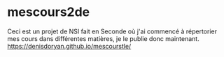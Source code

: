 # mescours2de
Ceci est un projet de NSI fait en Seconde où j'ai commencé à répertorier mes cours dans différentes matières, je le publie donc maintenant.
https://denisdoryan.github.io/mescourstle/
